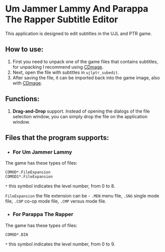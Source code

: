 # Um Jammer Lammy And Parappa The Rapper Subtitle Editor
This application is designed to edit subtitles in the UJL and PTR game.

## How to use:
1. First you need to unpack one of the game files that contains subtitles, for unpacking I recommend using [CDmage](https://www.romhacking.net/utilities/1435/).
2. Next, open the file with subtitles in `ujlptr_subedit`.
3. After saving the file, it can be imported back into the game image, also with [CDmage](https://www.romhacking.net/utilities/1435/).

## Functions:
1. **Drag-and-Drop** support.
Instead of opening the dialogs of the file selection window, you can simply drop the file on the application window.

## Files that the program supports:
* ### For Um Jammer Lammy
The game has these types of files:
```
COMOD*.FileExpansion
COMOD1*.FileExpansion
```
`*` this symbol indicates the level number, from 0 to 8.

`FileExpansion` the file extension can be - `.MEN` menu file, `.SNG` single mode file, `.COP` co-op mode file, `.CMP` versus mode file.
* ### For Parappa The Rapper
The game has these types of files:
```
COMOD*.BIN
```
`*` this symbol indicates the level number, from 0 to 9.
